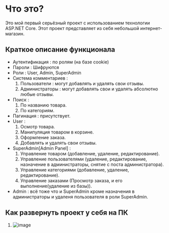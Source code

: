  # Что это? #
 Это мой первый серьёзный проект с использованием технологии ASP.NET Core.
 Этот проект представляет из себя небольшой интернет-магазин.
 
 ## Краткое описание функционала ##
 + Аутентификация : по ролям (на базе cookie)
 + Пароли : Шифруются
 + Роли : User, Admin, SuperAdmin
 + Система комментариев :
      1. Пользователи : могут добавлять и удалять свои отзывы.
      2. Администраторы : могут добавлять свои и удалять абсолютно любые отзывы.
 + Поиск : 
      1. По названию товара.
      2. По категориям.
 + Пагинация : присутствует.
 + User : 
      1. Осмотр товара.
      2. Манипуляция товаром в корзине.
      3. Оформление заказа.
      4. Добавлять и удалять свои отзывы.
 + SuperAdmin[Admin Panel] : 
      1. Управление товаром (добавление, удаление, редактирование).
      2. Управление пользователями (удаление, редактирование, назначение в администраторы, снятие с поста администратора).
      3. Управление категориями (добавление, удаление, редактирование).
      4. Управление заказами (Просмотр заказа, и его выполнение(удаление из базы)).        
 + Admin : всё тоже что и SuperAdmin кроме назначения в администраторы и удаленя пользователя в роли SuperAdmin.
 
 ## Как развернуть проект у себя на ПК ##
 
 1. ![image](https://user-images.githubusercontent.com/68823930/96573109-5c8d5680-12d6-11eb-9888-f87ccadfe64d.png)

 
 
 
      
 
 
 
 
 
 
 
